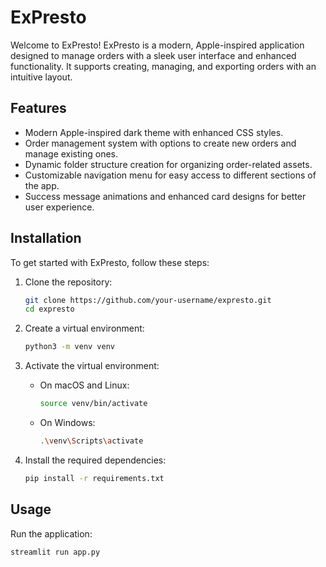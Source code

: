 # ExPresto

Welcome to ExPresto! ExPresto is a modern, Apple-inspired application designed to manage orders with a sleek user interface and enhanced functionality. It supports creating, managing, and exporting orders with an intuitive layout.

## Features

- Modern Apple-inspired dark theme with enhanced CSS styles.
- Order management system with options to create new orders and manage existing ones.
- Dynamic folder structure creation for organizing order-related assets.
- Customizable navigation menu for easy access to different sections of the app.
- Success message animations and enhanced card designs for better user experience.

## Installation

To get started with ExPresto, follow these steps:

1. Clone the repository:

    ```bash
    git clone https://github.com/your-username/expresto.git
    cd expresto
    ```

2. Create a virtual environment:

    ```bash
    python3 -m venv venv
    ```

3. Activate the virtual environment:

    - On macOS and Linux:

        ```bash
        source venv/bin/activate
        ```

    - On Windows:

        ```bash
        .\venv\Scripts\activate
        ```

4. Install the required dependencies:

    ```bash
    pip install -r requirements.txt
    ```

## Usage

Run the application:

```bash
streamlit run app.py
